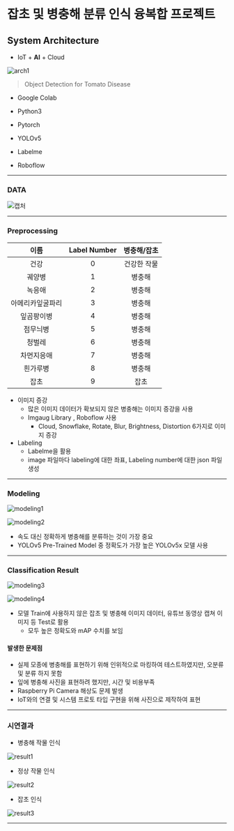# 잡초 및 병충해 분류 인식 융복합 프로젝트

## System Architecture

* IoT + **AI** + Cloud

![arch1](C:\Users\samsung\Desktop\arch1.PNG)

> Object Detection for Tomato Disease

* Google Colab

* Python3
* Pytorch
* YOLOv5
* Labelme
* Roboflow

---

### DATA

![캡처](C:\Users\samsung\Desktop\캡처.PNG)

---

### Preprocessing

|       이름       | Label Number | 병충해/잡초 |
| :--------------: | :----------: | :---------: |
|       건강       |      0       | 건강한 작물 |
|      궤양병      |      1       |   병충해    |
|      녹응애      |      2       |   병충해    |
| 아메리카잎굴파리 |      3       |   병충해    |
|    잎곰팡이병    |      4       |   병충해    |
|     점무늬병     |      5       |   병충해    |
|      청벌레      |      6       |   병충해    |
|    차먼지응애    |      7       |   병충해    |
|     흰가루병     |      8       |   병충해    |
|       잡초       |      9       |    잡초     |

* 이미지 증강
  * 많은 이미지 데이터가 확보되지 않은 병충해는 이미지 증강을 사용
  * Imgaug Library , Roboflow 사용
    * Cloud, Snowflake, Rotate, Blur, Brightness, Distortion 6가지로 이미지 증강
* Labeling
  * Labelme을 활용
  * image 파일마다 labeling에 대한 좌표, Labeling number에 대한 json 파일 생성

---

### Modeling

![modeling1](C:\Users\samsung\Desktop\modeling1.PNG)

![modeling2](C:\Users\samsung\Desktop\modeling2.PNG)

* 속도 대신 정확하게 병충해를 분류하는 것이 가장 중요
* YOLOv5 Pre-Trained Model 중 정확도가 가장 높은 YOLOv5x 모델 사용

---

### Classification Result

![modeling3](C:\Users\samsung\Desktop\modeling3.png)

![modeling4](C:\Users\samsung\Desktop\modeling4.PNG)

* 모델 Train에 사용하지 않은 잡초 및 병충해 이미지 데이터, 유튜브 동영상 캡쳐 이미지 등 Test로 활용
  * 모두 높은 정확도와 mAP 수치를 보임

#### 발생한 문제점

* 실제 모종에 병충해를 표현하기 위해 인위적으로 마킹하여 테스트하였지만, 오분류 및 분류 하지 못함
* 잎에 병충해 사진을 표현하려 했지만, 시간 및 비용부족
* Raspberry Pi Camera 해상도 문제 발생
* IoT와의 연결 및 시스템 프로토 타입 구현을 위해 사진으로 제작하여 표현

---

### 시연결과

* 병충해 작물 인식

![result1](C:\Users\samsung\Desktop\result1.PNG)

* 정상 작물 인식

![result2](C:\Users\samsung\Desktop\result2.PNG)

* 잡초 인식

![result3](C:\Users\samsung\Desktop\result3.PNG)

---

